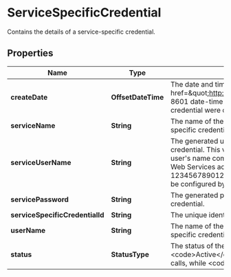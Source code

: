 

# ServiceSpecificCredential

Contains the details of a service-specific credential.

## Properties

| Name | Type | Description | Notes |
|------------ | ------------- | ------------- | -------------|
|**createDate** | **OffsetDateTime** | The date and time, in &lt;a href&#x3D;\&quot;http://www.iso.org/iso/iso8601\&quot;&gt;ISO 8601 date-time format&lt;/a&gt;, when the service-specific credential were created. |  |
|**serviceName** | **String** | The name of the service associated with the service-specific credential. |  |
|**serviceUserName** | **String** | The generated user name for the service-specific credential. This value is generated by combining the IAM user&#39;s name combined with the ID number of the Amazon Web Services account, as in &lt;code&gt;jane-at-123456789012&lt;/code&gt;, for example. This value cannot be configured by the user. |  |
|**servicePassword** | **String** | The generated password for the service-specific credential. |  |
|**serviceSpecificCredentialId** | **String** | The unique identifier for the service-specific credential. |  |
|**userName** | **String** | The name of the IAM user associated with the service-specific credential. |  |
|**status** | **StatusType** | The status of the service-specific credential. &lt;code&gt;Active&lt;/code&gt; means that the key is valid for API calls, while &lt;code&gt;Inactive&lt;/code&gt; means it is not. |  |



